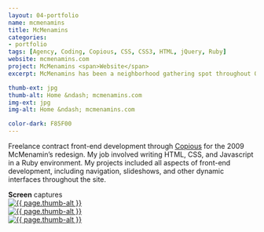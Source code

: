 ```yaml
---
layout: 04-portfolio
name: mcmenamins
title: McMenamins
categories:
- portfolio
tags: [Agency, Coding, Copious, CSS, CSS3, HTML, jQuery, Ruby]
website: mcmenamins.com
project: McMenamins <span>Website</span>
excerpt: McMenamins has been a neighborhood gathering spot throughout Oregon and Washington since 1983. They handcraft their own beer, wine, spirits and coffee. They offer an eclectic mix of pubs, historic hotels, movie theaters, concert venues, spas, and events.

thumb-ext: jpg
thumb-alt: Home &ndash; mcmenamins.com
img-ext: jpg
img-alt: Home &ndash; mcmenamins.com

color-dark: F85F00
---
```

Freelance contract front-end development through <a href="http://copio.us/">Copious</a> for the 2009 McMenamin’s redesign. My job involved writing HTML, CSS, and Javascript in a Ruby environment. My projects included all aspects of front-end development, including navigation, slideshows, and other dynamic interfaces throughout the site.

<section class="cf">
  <span class="section-title"><b>Screen</b> captures</span>
  <div class="grid grid--guttersLarge grid-wrap thumb-grid">
    <div class="thumb grid-cell show-me animated">
      <a href="#" class="fluidbox">
        <img src="/img/portfolio/{{ page.name }}/{{ page.name }}-01.{{ page.img-ext }}" alt="{{ page.thumb-alt }}" class="img-responsive">
      </a>
    </div>
    <div class="thumb grid-cell show-me animated">
      <a href="#" class="fluidbox">
        <img src="/img/portfolio/{{ page.name }}/{{ page.name }}-02.{{ page.img-ext }}" alt="{{ page.thumb-alt }}" class="img-responsive">
      </a>
    </div>
    <div class="thumb grid-cell show-me animated">
      <a href="#" class="fluidbox">
        <img src="/img/portfolio/{{ page.name }}/{{ page.name }}-03.{{ page.img-ext }}" alt="{{ page.thumb-alt }}" class="img-responsive">
      </a>
    </div>
  </div>
</section>
